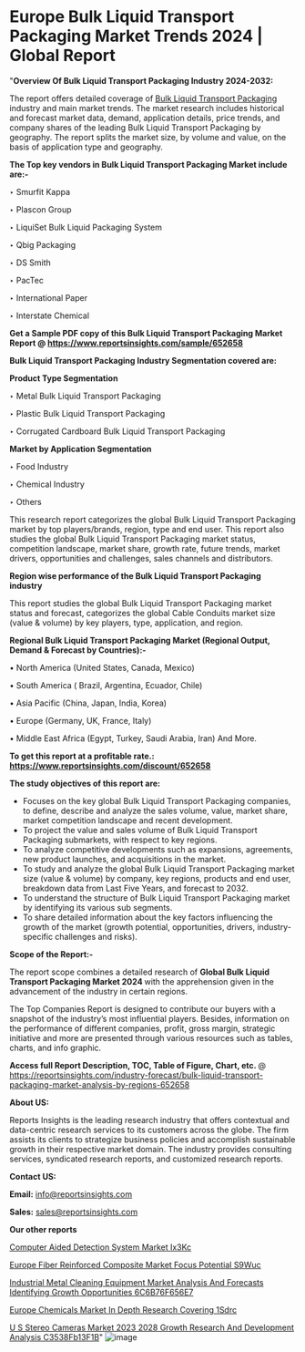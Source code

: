 # Europe Bulk Liquid Transport Packaging Market Trends 2024 | Global Report

"<strong>Overview Of Bulk Liquid Transport Packaging Industry 2024-2032:</strong>

The report offers detailed coverage of <a href=https://www.reportsinsights.com/sample/652658>Bulk Liquid Transport Packaging</a> industry and main market trends. The market research includes historical and forecast market data, demand, application details, price trends, and company shares of the leading Bulk Liquid Transport Packaging by geography. The report splits the market size, by volume and value, on the basis of application type and geography.

<strong>The Top key vendors in Bulk Liquid Transport Packaging Market include are:- </strong>

‣ Smurfit Kappa

‣ Plascon Group

‣ LiquiSet Bulk Liquid Packaging System

‣ Qbig Packaging

‣ DS Smith

‣ PacTec

‣ International Paper

‣ Interstate Chemical

<strong>Get a Sample PDF copy of this Bulk Liquid Transport Packaging Market Report </strong><strong>@ <a href=https://www.reportsinsights.com/sample/652658 style=color:#0000ff;>https://www.reportsinsights.com/sample/652658</a> </strong>

<strong>Bulk Liquid Transport Packaging Industry Segmentation covered are:</strong>

<strong>Product Type Segmentation</strong>

‣ Metal Bulk Liquid Transport Packaging

‣ Plastic Bulk Liquid Transport Packaging

‣ Corrugated Cardboard Bulk Liquid Transport Packaging

<strong>Market by Application Segmentation</strong>

‣ Food Industry

‣ Chemical Industry

‣ Others

This research report categorizes the global Bulk Liquid Transport Packaging market by top players/brands, region, type and end user. This report also studies the global Bulk Liquid Transport Packaging market status, competition landscape, market share, growth rate, future trends, market drivers, opportunities and challenges, sales channels and distributors.

<strong>Region wise performance of the Bulk Liquid Transport Packaging industry</strong><strong> </strong>

This report studies the global Bulk Liquid Transport Packaging market status and forecast, categorizes the global Cable Conduits market size (value &amp; volume) by key players, type, application, and region. 

<strong>Regional Bulk Liquid Transport Packaging Market (Regional Output, Demand &amp; Forecast by Countries):-</strong>

• North America (United States, Canada, Mexico)

• South America ( Brazil, Argentina, Ecuador, Chile)

• Asia Pacific (China, Japan, India, Korea)

• Europe (Germany, UK, France, Italy)

• Middle East Africa (Egypt, Turkey, Saudi Arabia, Iran) And More.

<strong>To get this report at a profitable rate.: <a href=https://www.reportsinsights.com/discount/652658 style=color:#0000ff;>https://www.reportsinsights.com/discount/652658</a></strong>

<strong>The study objectives of this report are:</strong>
<ul>
  <li>Focuses on the key global Bulk Liquid Transport Packaging companies, to define, describe and analyze the sales volume, value, market share, market competition landscape and recent development.</li>
  <li>To project the value and sales volume of Bulk Liquid Transport Packaging submarkets, with respect to key regions.</li>
  <li>To analyze competitive developments such as expansions, agreements, new product launches, and acquisitions in the market.</li>
  <li>To study and analyze the global Bulk Liquid Transport Packaging market size (value &amp; volume) by company, key regions, products and end user, breakdown data from Last Five Years, and forecast to 2032.</li>
  <li>To understand the structure of Bulk Liquid Transport Packaging market by identifying its various sub segments.</li>
  <li>To share detailed information about the key factors influencing the growth of the market (growth potential, opportunities, drivers, industry-specific challenges and risks).</li>
</ul>
<strong>Scope of the Report:-</strong><strong> </strong>

The report scope combines a detailed research of <strong>Global Bulk Liquid Transport Packaging Market 2024 </strong>with the apprehension given in the advancement of the industry in certain regions.

The Top Companies Report is designed to contribute our buyers with a snapshot of the industry’s most influential players. Besides, information on the performance of different companies, profit, gross margin, strategic initiative and more are presented through various resources such as tables, charts, and info graphic.

<strong>Access full Report Description, TOC, Table of Figure, Chart, etc. </strong>@   <a href=https://reportsinsights.com/industry-forecast/bulk-liquid-transport-packaging-market-analysis-by-regions-652658 style=color:#0000ff;>https://reportsinsights.com/industry-forecast/bulk-liquid-transport-packaging-market-analysis-by-regions-652658</a>

<strong>About US:</strong>

Reports Insights is the leading research industry that offers contextual and data-centric research services to its customers across the globe. The firm assists its clients to strategize business policies and accomplish sustainable growth in their respective market domain. The industry provides consulting services, syndicated research reports, and customized research reports.

<strong>Contact US:</strong>

<p class=""""><b>Email:</b> <a href=mailto:info@reportsinsights.com>info@reportsinsights.com</a></p>
<p class=""""><b>Sales:</b> <a href=mailto:sales@reportsinsights.com>sales@reportsinsights.com</a></p>

<strong>Our other reports</strong>

<a href=https://www.linkedin.com/pulse/computer-aided-detection-system-market-ix3kc/>Computer Aided Detection System Market Ix3Kc</a>

<a href=https://www.linkedin.com/pulse/europe-fiber-reinforced-composite-market-focus-potential-s9wuc/>Europe Fiber Reinforced Composite Market Focus Potential S9Wuc</a>

<a href=https://medium.com/@jagrutiayachit3/industrial-metal-cleaning-equipment-market-analysis-and-forecasts-identifying-growth-opportunities-6c6b76f656e7>Industrial Metal Cleaning Equipment Market Analysis And Forecasts Identifying Growth Opportunities 6C6B76F656E7</a>

<a href=https://www.linkedin.com/pulse/europe-chemicals-market-in-depth-research-covering-1sdrc/>Europe Chemicals Market In Depth Research Covering 1Sdrc</a>

<a href=https://medium.com/@gavdeakash979/u-s-stereo-cameras-market-2023-2028-growth-research-and-development-analysis-c3538fb13f1b>U S Stereo Cameras Market 2023 2028 Growth Research And Development Analysis C3538Fb13F1B</a>"
![image](https://github.com/Reportsinsights123/RIgrowth/assets/158415881/89f21314-f132-40a8-a95e-cdc4d51f1b1e)

